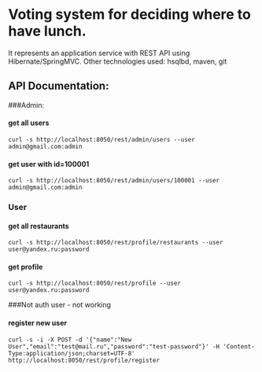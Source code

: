 Voting system for deciding where to have lunch.
=====================

It represents an application service with REST API using Hibernate/SpringMVC.
Other technologies used: hsqlbd, maven, git

API Documentation:
-----------------

###Admin:
#### get all users
`curl -s http://localhost:8050/rest/admin/users --user admin@gmail.com:admin`

#### get user with id=100001
`curl -s http://localhost:8050/rest/admin/users/100001 --user admin@gmail.com:admin`



### User
#### get all restaurants
`curl -s http://localhost:8050/rest/profile/restaurants --user user@yandex.ru:password`

#### get profile
`curl -s http://localhost:8050/rest/profile --user user@yandex.ru:password`

###Not auth user - not working
#### register new user
`curl -s -i -X POST -d '{"name":"New User","email":"test@mail.ru","password":"test-password"}' -H 'Content-Type:application/json;charset=UTF-8' http://localhost:8050/rest/profile/register`



